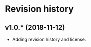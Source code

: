 Revision history
=================

v1.0.* (2018-11-12)
------------------

* Adding revision history and license.
